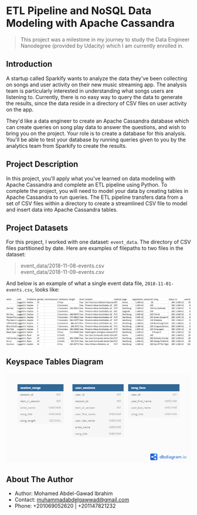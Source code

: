 # ETL Pipeline and NoSQL Data Modeling with Apache Cassandra

> This project was a milestone in my journey to study the Data Engineer Nanodegree (provided by Udacity) which I am currently enrolled in.

## Introduction

A startup called Sparkify wants to analyze the data they've been collecting on songs and user activity on their new music streaming app. The analysis team is particularly interested in understanding what songs users are listening to. Currently, there is no easy way to query the data to generate the results, since the data reside in a directory of CSV files on user activity on the app.

They'd like a data engineer to create an Apache Cassandra database which can create queries on song play data to answer the questions, and wish to bring you on the project. Your role is to create a database for this analysis. You'll be able to test your database by running queries given to you by the analytics team from Sparkify to create the results.

## Project Description

In this project, you'll apply what you've learned on data modeling with Apache Cassandra and complete an ETL pipeline using Python. To complete the project, you will need to model your data by creating tables in Apache Cassandra to run queries. The ETL pipeline transfers data from a set of CSV files within a directory to create a streamlined CSV file to model and insert data into Apache Cassandra tables.

## Project Datasets

For this project, I worked with one dataset: `event_data`. The directory of CSV files partitioned by date. Here are examples of filepaths to two files in the dataset:

> event_data/2018-11-08-events.csv  
event_data/2018-11-09-events.csv

And below is an example of what a single event data file, `2018-11-01-events.csv`, looks like:  

<img src="images/data-file-screenshot.png">

## Keyspace Tables Diagram

<img src="images/keyspace-diagram.png">

## About The Author

* Author: Mohamed Abdel-Gawad Ibrahim
* Contact: muhammadabdelgawwad@gmail.com
* Phone: +201069052620 | +201147821232

